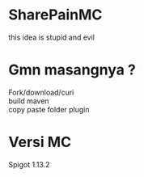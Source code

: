# SharePainMC
this idea is stupid and evil

# Gmn masangnya ?
Fork/download/curi <br/>
build maven <br/>
copy paste folder plugin

# Versi MC
Spigot 1.13.2
